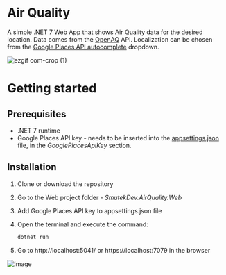 # Air Quality

A simple .NET 7 Web App that shows Air Quality data for the desired location. Data comes from the [OpenAQ](https://openaq.org/) API. Localization can be chosen from the [Google Places API autocomplete](https://developers.google.com/maps/documentation/places/web-service/autocomplete) dropdown.

![ezgif com-crop (1)](https://github.com/smutekDamian/AirQuality/assets/23149907/5a37fb24-f802-4146-8ec3-95397332bbbc)

# Getting started
## Prerequisites
- .NET 7 runtime
- Google Places API key - needs to be inserted into the [appsettings.json](https://github.com/smutekDamian/AirQuality/blob/master/SmutekDev.AirQuality.Web/appsettings.json) file, in the _GooglePlacesApiKey_ section.

## Installation

1. Clone or download the repository
2. Go to the Web project folder - _SmutekDev.AirQuality.Web_
3. Add Google Places API key to appsettings.json file
4. Open the terminal and execute the command:
   
    ```sh
    dotnet run
    ```
5. Go to http://localhost:5041/ or https://localhost:7079 in the browser

![image](https://github.com/smutekDamian/AirQuality/assets/23149907/02f22a78-cafc-42a8-9192-f17d7f67c966)

